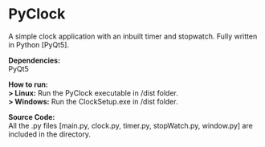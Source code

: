 # PyClock
A simple clock application with an inbuilt timer and stopwatch. Fully written in Python [PyQt5].

**Dependencies:**  
PyQt5

**How to run:**   
**> Linux:** Run the PyClock executable in /dist folder.  
**> Windows:** Run the ClockSetup.exe in /dist folder.

**Source Code:**  
All the .py files [main.py, clock.py, timer.py, stopWatch.py, window.py] are included in the directory.
